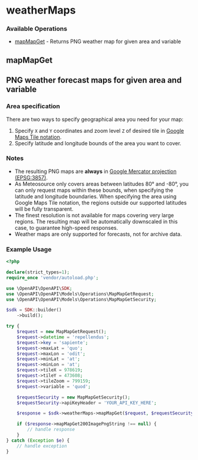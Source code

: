 # weatherMaps

### Available Operations

* [mapMapGet](#mapmapget) - Returns PNG weather map for given area and variable

## mapMapGet

## PNG weather forecast maps for given area and variable

### Area specification
There are two ways to specify geographical area you need for your map:
1. Specify `X` and `Y` coordinates and zoom level `Z` of desired tile in <a href="https://www.maptiler.com/google-maps-coordinates-tile-bounds-projection/" rel="nofollow" target="_blank">Google Maps Tile notation</a>.
2. Specify latitude and longitude bounds of the area you want to cover.

### Notes
* The resulting PNG maps are **always** in <a href="https://epsg.io/3857" rel="nofollow" target="_blank">Google Mercator projection (EPSG:3857)</a>.
* As Meteosource only covers areas between latitudes 80° and -80°, you can only request maps within these bounds, when specifying the latitude and longitude boundaries. When specifying the area using Google Maps Tile notation, the regions outside our supported latitudes will be fully transparent.
* The finest resolution is not available for maps covering very large regions. The resulting map will be automatically downscaled in this case, to guarantee high-speed responses.
* Weather maps are only supported for forecasts, not for archive data.

### Example Usage

```php
<?php

declare(strict_types=1);
require_once 'vendor/autoload.php';

use \OpenAPI\OpenAPI\SDK;
use \OpenAPI\OpenAPI\Models\Operations\MapMapGetRequest;
use \OpenAPI\OpenAPI\Models\Operations\MapMapGetSecurity;

$sdk = SDK::builder()
    ->build();

try {
    $request = new MapMapGetRequest();
    $request->datetime = 'repellendus';
    $request->key = 'sapiente';
    $request->maxLat = 'quo';
    $request->maxLon = 'odit';
    $request->minLat = 'at';
    $request->minLon = 'at';
    $request->tileX = 978619;
    $request->tileY = 473608;
    $request->tileZoom = 799159;
    $request->variable = 'quod';

    $requestSecurity = new MapMapGetSecurity();
    $requestSecurity->apiKeyHeader = 'YOUR_API_KEY_HERE';

    $response = $sdk->weatherMaps->mapMapGet($request, $requestSecurity);

    if ($response->mapMapGet200ImagePngString !== null) {
        // handle response
    }
} catch (Exception $e) {
    // handle exception
}
```

